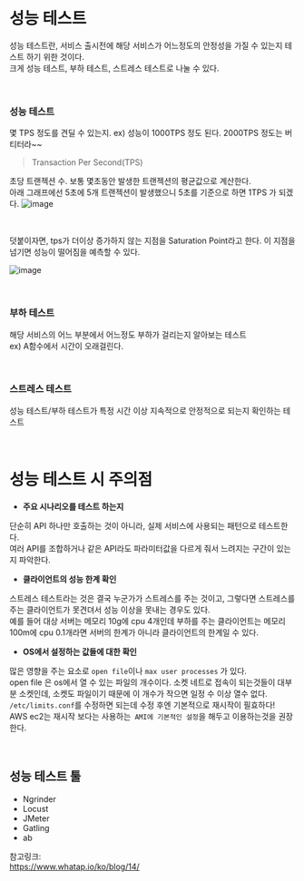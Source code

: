 # 성능 테스트

성능 테스트란, 서비스 출시전에 해당 서비스가 어느정도의 안정성을 가질 수 있는지 테스트 하기 위한 것이다.    
크게 성능 테스트, 부하 테스트, 스트레스 테스트로 나눌 수 있다. 

</br>

### 성능 테스트

몇 TPS 정도를 견딜 수 있는지. ex) 성능이 1000TPS 정도 된다. 2000TPS 정도는 버티터라~~ 

> Transaction Per Second(TPS)

초당 트랜젝션 수. 보통 몇초동안 발생한 트랜젝션의 평균값으로 계산한다.   
아래 그래프에선 5초에 5개 트랜젝션이 발생했으니 5초를 기준으로 하면 1TPS 가 되겠다.
![image](https://user-images.githubusercontent.com/45115557/209127821-39672dbe-3269-4e3e-934d-62bc14280619.png)

</br>

덧붙이자면, tps가 더이상 증가하지 않는 지점을 Saturation Point라고 한다. 이 지점을 넘기면 성능이 떨어짐을 예측할 수 있다. 

![image](https://user-images.githubusercontent.com/45115557/209127655-8c8d3371-3c48-4e9b-99d8-d87d3a160ebf.png)

</br>

### 부하 테스트

해당 서비스의 어느 부분에서 어느정도 부하가 걸리는지 알아보는 테스트    
ex) A함수에서 시간이 오래걸린다.

</br>

### 스트레스 테스트

성능 테스트/부하 테스트가 특정 시간 이상 지속적으로 안정적으로 되는지 확인하는 테스트


</br>

# 성능 테스트 시 주의점

* **주요 시나리오를 테스트 하는지**

단순히 API 하나만 호출하는 것이 아니라, 실제 서비스에 사용되는 패턴으로 테스트한다.   
여러 API를 조합하거나 같은 API라도 파라미터값을 다르게 줘서 느려지는 구간이 있는지 파악한다.   

* **클라이언트의 성능 한계 확인**

스트레스 테스트라는 것은 결국 누군가가 스트레스를 주는 것이고, 그렇다면 스트레스를 주는 클라이언트가 못견뎌서 성능 이상을 못내는 경우도 있다.    
예를 들어 대상 서버는 메모리 10g에 cpu 4개인데 부하를 주는 클라이언트는 메모리100m에 cpu 0.1개라면 서버의 한계가 아니라 클라이언트의 한계일 수 있다. 


* **OS에서 설정하는 값들에 대한 확인**

많은 영향을 주는 요소로 `open file`이나 `max user processes` 가 있다.    
open file 은 os에서 열 수 있는 파일의 개수이다. 소켓 네트로 접속이 되는것들이 대부분 소켓인데, 소켓도 파일이기 때문에 이 개수가 작으면 일정 수 이상 열수 없다.    
`/etc/limits.conf`를 수정하면 되는데 수정 후엔 기본적으로 재시작이 필효하다!    
AWS ec2는 재시작 보다는 사용하는` AMI에 기본적인 설정`을 해두고 이용하는것을 권장한다. 

</br>

## 성능 테스트 툴

* Ngrinder
* Locust
* JMeter
* Gatling
* ab




참고링크:   
https://www.whatap.io/ko/blog/14/   
